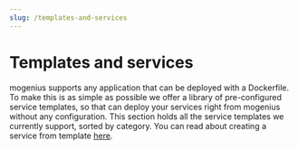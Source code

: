 ```yaml
---
slug: /templates-and-services
---
```


# Templates and services

mogenius supports any application that can be deployed with a Dockerfile. To make this is as simple as possible we offer a library of pre-configured service templates, so that can deploy your services right from mogenius without any configuration. This section holds all the service templates we currently support, sorted by category. You can read about creating a service from template [here](../deploying-applications/deploy-a-template.md).  